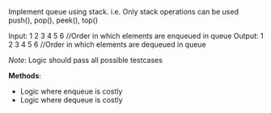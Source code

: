 Implement queue using stack. i.e. Only stack operations can be used push(), pop(), peek(), top()

Input: 1 2 3 4 5 6 //Order in which elements are enqueued in queue
Output: 1 2 3 4 5 6 //Order in which elements are dequeued in queue

*Note*: Logic should pass all possible testcases


**Methods**:
- Logic where enqueue is costly
- Logic where dequeue is costly
